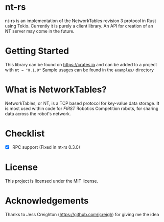 # nt-rs
nt-rs is an implementation of the NetworkTables revision 3 protocol in Rust using Tokio.
Currently it is purely a client library. An API for creation of an NT server may come in the future.

# Getting Started
This library can be found on https://crates.io and can be added to a project with `nt = "0.1.0"`
Sample usages can be found in the `examples/` directory

# What is NetworkTables?
NetworkTables, or NT, is a TCP based protocol for key-value data storage. It is most used within code for _FIRST_ Robotics Competition robots, for sharing data across the robot's network.

# Checklist 
- [x] RPC support (Fixed in nt-rs 0.3.0)

# License
This project is licensed under the MIT license.

# Acknowledgements
Thanks to Jess Creighton (https://github.com/jcreigh) for giving me the idea